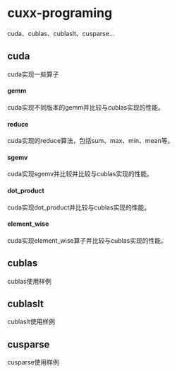 # cuxx-programing

cuda、cublas、cublaslt、cusparse...

## cuda

cuda实现一些算子

#### gemm

cuda实现不同版本的gemm并比较与cublas实现的性能。

#### reduce

cuda实现的reduce算法，包括sum、max、min、mean等。

#### sgemv

cuda实现sgemv并比较并比较与cublas实现的性能。

#### dot_product

cuda实现dot_product并比较与cublas实现的性能。

#### element_wise

cuda实现element_wise算子并比较与cublas实现的性能。

## cublas

cublas使用样例

## cublaslt

cublaslt使用样例

## cusparse

cusparse使用样例
